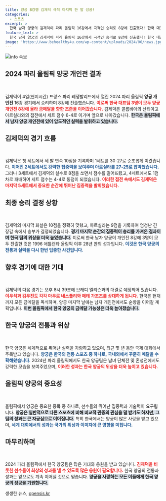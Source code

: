 ```yaml
---
title: 양궁 8강행 김제덕 극적 마지막 한 발 성공!
categories:
  - 스포츠
excerpt: >
  한국 남자 양궁의 김제덕이 파리 올림픽 16강에서 극적인 승리로 8강에 진출했다! 한국 대표팀 전원이 8강에 올라 전관왕의 꿈을 이어가는데, 이번 경기의 긴장감 넘치는 순간들을 놓치지 마세요!
feature_text: >
  한국 남자 양궁의 김제덕이 파리 올림픽 16강에서 극적인 승리로 8강에 진출했다! 한국 대표팀 전원이 8강에 올라 전관왕의 꿈을 이어가는데, 이번 경기의 긴장감 넘치는 순간들을 놓치지 마세요!
image: 'https://www.behealthy4u.com/wp-content/uploads/2024/06/news.jpg'
---
```


<p><img src="https://www.behealthy4u.com/wp-content/uploads/2024/06/news.jpg" alt="info 속보" /></p>

<h2 data-ke-size="size26">2024 파리 올림픽 양궁 개인전 결과</h2>

<p data-ke-size="size16">&nbsp;</p>

<p>김제덕이 4일(현지시간) 프랑스 파리 레쟁발리드에서 열린 2024 파리 올림픽 <b>양궁 개인전</b> 16강 경기에서 승리하며 8강에 진출했습니다. <b><span style="color: #ee2323;">이로써 한국 대표팀 3명이 모두 양궁 개인전 8강에 올라 금메달을 향한 조준을 이어갔습니다.</span></b> 김제덕은 콜롬비아의 산티아고 아르실라와의 접전에서 세트 점수 6-4로 이기며 앞으로 나아갔습니다. <b><span style="background-color: #21538527;">한국은 올림픽에서 남자 양궁 개인전에 있어 압도적인 실력을 발휘하고 있습니다.</span></b> </p>

<h2 data-ke-size="size26">김제덕의 경기 흐름</h2>

<p data-ke-size="size16">&nbsp;</p>

<p>김제덕은 첫 세트에서 세 발 연속 10점을 기록하며 1세트를 30-27로 순조롭게 이겼습니다. <b><span style="color: #1a5490;">이어진 2세트에서도 강력한 집중력을 보여주며 아르실라를 27-25로 압박했습니다.</span></b> 그러나 3세트에서 김제덕의 실수로 8점을 쏘면서 점수를 떨어뜨렸고, 4세트에서도 1점 차로 패배하여 세트 점수는 4-4로 동점이 되었습니다. <b><span style="color: #ee2323;">이러한 접전 속에서도 김제덕은 마지막 5세트에서 중요한 순간에 뛰어난 집중력을 발휘했습니다.</span></b> </p>

<h2 data-ke-size="size26">최종 승리 결정 상황</h2>

<p data-ke-size="size16">&nbsp;</p>

<p>김제덕의 마지막 화살은 10점을 정확히 맞혔고, 아르실라는 9점을 기록하여 엄청난 긴장감 속에서 승부가 결정되었습니다. <b><span style="background-color: #21538527;">경기 마지막 순간의 집중력이 승리를 가져온 결과이며 한국 팀의 위상을 더욱 높였습니다.</span></b> 이로써 한국 남자 양궁이 개인전 8강에 3명이 모두 진출한 것은 1996 애틀랜타 올림픽 이후 28년 만의 성과입니다. <b><span style="color: #1a5490;">이것은 한국 양궁의 전통과 실력을 다시 한번 입증한 사건입니다.</span></b></p>

<h2 data-ke-size="size26">향후 경기에 대한 기대</h2>

<p data-ke-size="size16">&nbsp;</p>

<p>김제덕의 다음 경기는 오후 8시 39분에 브래디 엘리슨과의 대결로 예정되어 있습니다. <b><span style="color: #ee2323;">이우석과 김우진도 각각 마우로 네스폴리와 메테 가조즈를 상대하게 됩니다.</span></b> 한국은 현재까지 모든 금메달을 독식하며, 양궁 마지막 날에는 남자 개인전에서도 순항을 이어갈 계획입니다. <b><span style="background-color: #21538527;">이번 올림픽에서 한국 양궁의 금메달 가능성은 더욱 높아졌습니다.</span></b></p>

<h2 data-ke-size="size26">한국 양궁의 전통과 위상</h2>

<p data-ke-size="size16">&nbsp;</p>

<p>한국 양궁은 세계적으로 뛰어난 실력을 자랑하고 있으며, 최근 몇 년 동안 국제 대회에서 주목받고 있습니다. <b><span style="color: #1a5490;">양궁은 한국의 전통 스포츠 중 하나로, 국내외에서 꾸준히 메달을 수확해왔습니다.</span></b> 2024년 파리 올림픽에서도 한국 양궁팀은 남녀 단체전 및 혼성전에서도 강력한 모습을 보여주었으며, <b><span style="color: #ee2323;">이러한 성과는 한국 양궁의 위상을 더욱 높이고 있습니다.</span></b> </p>

<h2 data-ke-size="size26">올림픽 양궁의 중요성</h2>

<p data-ke-size="size16">&nbsp;</p>

<p>올림픽에서 양궁은 중요한 종목 중 하나로, 선수들의 뛰어난 집중력과 기술력이 요구됩니다. <b><span style="background-color: #21538527;">양궁은 일반적으로 다른 스포츠에 비해 비교적 관중의 관심을 덜 받기도 하지만, 그 팀의 성과는 큰 자긍심으로 이어집니다.</span></b> 특히 한국에서는 양궁이 많은 사랑을 받고 있으며, <b><span style="color: #1a5490;">세계 대회에서의 성과는 국가의 위상과 이미지에 큰 영향을 미칩니다.</span></b> </p>

<h2 data-ke-size="size26">마무리하며</h2>

<p data-ke-size="size16">&nbsp;</p>

<p>2024 파리 올림픽에서 한국 양궁팀은 많은 기대와 응원을 받고 있습니다. <b><span style="color: #ee2323;">김제덕을 비롯한 선수들이 최상의 성과를 낼 수 있도록 많은 응원이 필요합니다.</span></b> 한국 양궁의 전통과 성과는 앞으로도 계속 이어질 것으로 믿습니다. <b><span style="background-color: #21538527;">양궁을 사랑하는 모든 이들에게 한국 양궁의 성공을 기원합니다.</span></b></p>
생생한 뉴스, <a href="https://opensis.kr" rel="dofollow">opensis.kr</a>


